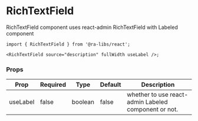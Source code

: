 # RichTextField

RichTextField component uses react-admin RichTextField with Labeled component

```tsx
import { RichTextField } from '@ra-libs/react';

<RichTextField source="description" fullWidth useLabel />;
```

### Props

| Prop     | Required | Type    | Default | Description                                          |
| -------- | -------- | ------- | ------- | ---------------------------------------------------- |
| useLabel | false    | boolean | false   | whether to use react-admin Labeled component or not. |
